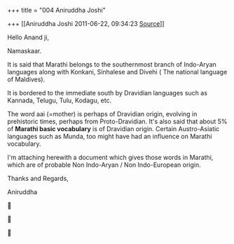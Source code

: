 +++
title = "004 Aniruddha Joshi"

+++
[[Aniruddha Joshi	2011-06-22, 09:34:23 [Source](https://groups.google.com/g/samskrita/c/FIo_Yh-0Opg)]]



Hello Anand ji,  
  
Namaskaar.  
  
It is said that Marathi belongs to the southernmost branch of Indo-Aryan languages along with Konkani, Sinhalese and Divehi ( The national language of Maldives).  
  
It is bordered to the immediate south by Dravidian languages such as Kannada, Telugu, Tulu, Kodagu, etc.  
  
The word aai (=mother) is perhaps of Dravidian origin, evolving in prehistoric times, perhaps from Proto-Dravidian. It's also said that about 5% of **Marathi basic vocabulary** is of Dravidian origin. Certain Austro-Asiatic languages such as Munda, too might have had an influence on Marathi vocabulary.  
  
I'm attaching herewith a document which gives those words in Marathi, which are of probable Non Indo-Aryan / Non Indo-European origin.  
  
Thanks and Regards,  
  
Aniruddha  
  








